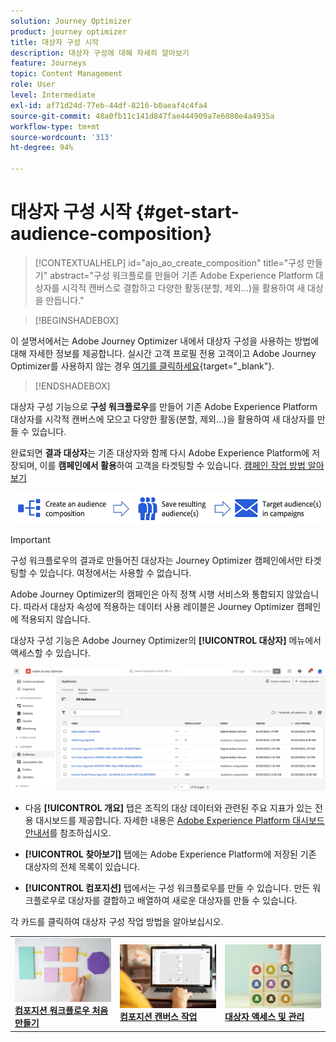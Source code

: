 ```yaml
---
solution: Journey Optimizer
product: journey optimizer
title: 대상자 구성 시작
description: 대상자 구성에 대해 자세히 알아보기
feature: Journeys
topic: Content Management
role: User
level: Intermediate
exl-id: af71d24d-77eb-44df-8216-b0aeaf4c4fa4
source-git-commit: 48a0fb11c141d847fae444909a7e6080e4a4935a
workflow-type: tm+mt
source-wordcount: '313'
ht-degree: 94%

---
```


# 대상자 구성 시작 {#get-start-audience-composition}

>[!CONTEXTUALHELP]
>id="ajo_ao_create_composition"
>title="구성 만들기"
>abstract="구성 워크플로를 만들어 기존 Adobe Experience Platform 대상자를 시각적 캔버스로 결합하고 다양한 활동(분할, 제외...)을 활용하여 새 대상을 만듭니다."

>[!BEGINSHADEBOX]

이 설명서에서는 Adobe Journey Optimizer 내에서 대상자 구성을 사용하는 방법에 대해 자세한 정보를 제공합니다. 실시간 고객 프로필 전용 고객이고 Adobe Journey Optimizer를 사용하지 않는 경우 [여기를 클릭하세요](https://experienceleague.adobe.com/docs/experience-platform/segmentation/ui/audience-composition.html?lang=ko){target="_blank"}.

>[!ENDSHADEBOX]

대상자 구성 기능으로 **구성 워크플로우**&#x200B;를 만들어 기존 Adobe Experience Platform 대상자를 시각적 캔버스에 모으고 다양한 활동(분할, 제외...)을 활용하여 새 대상자를 만들 수 있습니다.

완료되면 **결과 대상자**&#x200B;는 기존 대상자와 함께 다시 Adobe Experience Platform에 저장되며, 이를 **캠페인에서 활용**&#x200B;하여 고객을 타겟팅할 수 있습니다. [캠페인 작업 방법 알아보기](../campaigns/get-started-with-campaigns.md)

![](assets/audiences-process.png)

>[!IMPORTANT]
>
>구성 워크플로우의 결과로 만들어진 대상자는 Journey Optimizer 캠페인에서만 타겟팅할 수 있습니다. 여정에서는 사용할 수 없습니다.
>
>Adobe Journey Optimizer의 캠페인은 아직 정책 시행 서비스와 통합되지 않았습니다. 따라서 대상자 속성에 적용하는 데이터 사용 레이블은 Journey Optimizer 캠페인에 적용되지 않습니다.

대상자 구성 기능은 Adobe Journey Optimizer의 **[!UICONTROL 대상자]** 메뉴에서 액세스할 수 있습니다.

![](assets/audiences-browse.png)

* 다음 **[!UICONTROL 개요]** 탭은 조직의 대상 데이터와 관련된 주요 지표가 있는 전용 대시보드를 제공합니다. 자세한 내용은 [Adobe Experience Platform 대시보드 안내서](https://experienceleague.adobe.com/docs/experience-platform/dashboards/guides/segments.html?lang=ko)를 참조하십시오.

* **[!UICONTROL 찾아보기]** 탭에는 Adobe Experience Platform에 저장된 기존 대상자의 전체 목록이 있습니다.

* **[!UICONTROL 컴포지션]** 탭에서는 구성 워크플로우를 만들 수 있습니다. 만든 워크플로우로 대상자를 결합하고 배열하여 새로운 대상자를 만들 수 있습니다.

각 카드를 클릭하여 대상자 구성 작업 방법을 알아보십시오.

<table style="table-layout:fixed"><tr style="border: 0;">
<td><a href="create-compositions.md"><img alt="컴포지션 워크플로우 만들기" src="../assets/do-not-localize/ao-workflows.jpg"></a>
<div><a href="create-compositions.md"><strong>컴포지션 워크플로우 처음 만들기</strong></a></div></td>
<td><a href="composition-canvas.md"><img alt="컴포지션 캔버스 작업" src="../assets/do-not-localize/ao-canvas.jpg"></a>
<div><a href="composition-canvas.md"><strong>컴포지션 캔버스 작업</strong></a></div></td>
<td><a href="access-audiences.md"><img alt="대상자 액세스 및 관리" src="../assets/do-not-localize/ao-audiences.jpeg"></a>
<div><a href="access-audiences.md"><strong>대상자 액세스 및 관리</strong></a></div></td>
</tr></table>
